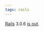```yaml
---
tags: rails
---
```


[Rails](/wiki/Rails) 3.0.6 [is out](http://weblog.rubyonrails.org/2011/4/6/rails-3-0-6-has-been-released).
